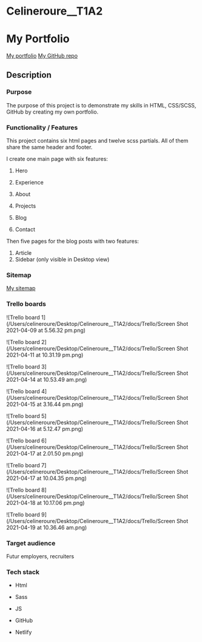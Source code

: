 # Celineroure__T1A2

# My Portfolio

[My portfolio](https://celine-roure-portfolio.netlify.app/)
[My GitHub repo](https://github.com/celinero/Celineroure__T1A2.git)

## Description

### Purpose

The purpose of this project is to demonstrate my skills in HTML, CSS/SCSS, GitHub by creating my own portfolio. 

### Functionality / Features

This project contains six html pages and twelve scss partials. All of them share the same header and footer. 

I create one main page with six features:

1. Hero

2. Experience

3. About
4. Projects 
5. Blog
6. Contact

Then five pages for the blog posts with two features:

1. Article
2. Sidebar (only visible in Desktop view)

### Sitemap

[My sitemap](https://www.xml-sitemaps.com/download/celine-roure-portfolio.netlify.app-7483edba5/sitemap.xml?view=1)



### Trello boards

![Trello board 1](/Users/celineroure/Desktop/Celineroure__T1A2/docs/Trello/Screen Shot 2021-04-09 at 5.56.32 pm.png)

![Trello board 2](/Users/celineroure/Desktop/Celineroure__T1A2/docs/Trello/Screen Shot 2021-04-11 at 10.31.19 pm.png)

![Trello board 3](/Users/celineroure/Desktop/Celineroure__T1A2/docs/Trello/Screen Shot 2021-04-14 at 10.53.49 am.png)

![Trello board 4](/Users/celineroure/Desktop/Celineroure__T1A2/docs/Trello/Screen Shot 2021-04-15 at 3.16.44 pm.png)

![Trello board 5](/Users/celineroure/Desktop/Celineroure__T1A2/docs/Trello/Screen Shot 2021-04-16 at 5.12.47 pm.png)

![Trello board 6](/Users/celineroure/Desktop/Celineroure__T1A2/docs/Trello/Screen Shot 2021-04-17 at 2.01.50 pm.png)

![Trello board 7](/Users/celineroure/Desktop/Celineroure__T1A2/docs/Trello/Screen Shot 2021-04-17 at 10.04.35 pm.png)

![Trello board 8](/Users/celineroure/Desktop/Celineroure__T1A2/docs/Trello/Screen Shot 2021-04-18 at 10.17.06 pm.png)

![Trello board 9](/Users/celineroure/Desktop/Celineroure__T1A2/docs/Trello/Screen Shot 2021-04-19 at 10.36.46 am.png)

### Target audience

Futur employers, recruiters

### Tech stack

- Html

- Sass

- JS

- GitHub

- Netlify

  



